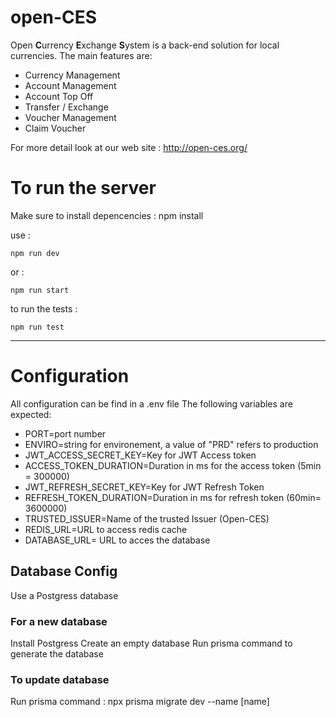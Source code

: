 # open-CES

Open **C**urrency **E**xchange **S**ystem is a back-end solution for local currencies. The main features are:

- Currency Management
- Account Management
- Account Top Off
- Transfer / Exchange
- Voucher Management
- Claim Voucher

For more detail look at our web site : http://open-ces.org/

# To run the server

Make sure to install depencencies : npm install

use :

    npm run dev

or :

    npm run start

to run the tests :

    npm run test

---

# Configuration

All configuration can be find in a .env file
The following variables are expected:

- PORT=port number
- ENVIRO=string for environement, a value of "PRD" refers to production
- JWT_ACCESS_SECRET_KEY=Key for JWT Access token
- ACCESS_TOKEN_DURATION=Duration in ms for the access token (5min = 300000)
- JWT_REFRESH_SECRET_KEY=Key for JWT Refresh Token
- REFRESH_TOKEN_DURATION=Duration in ms for refresh token (60min= 3600000)
- TRUSTED_ISSUER=Name of the trusted Issuer (Open-CES)
- REDIS_URL=URL to access redis cache
- DATABASE_URL= URL to acces the database

## Database Config

Use a Postgress database

### For a new database

Install Postgress
Create an empty database
Run prisma command to generate the database

### To update database

Run prisma command : npx prisma migrate dev --name [name]

